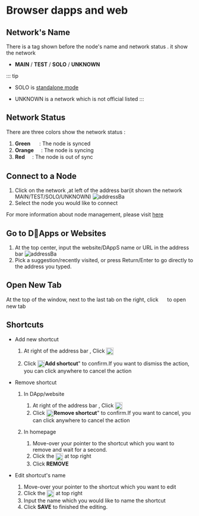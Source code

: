 # Browser dapps and web
##  Network's Name
 There is a tag shown before the node's name and network status . it show the network  
*   **MAIN**  /  **TEST** / **SOLO** / **UNKNOWN**

::: tip
- SOLO is [standalone mode](/thor/get-started/installation.md#sub-commands)

- UNKNOWN is a network which is not official listed 
:::

## Network Status 
 There are three colors show the network status : 
 1.  **Green** <img src="~@public/images/sync/synced.png"  height = "16px" align=center /> :  The node is synced
 2.   **Orange** <img src="~@public/images/sync/syncing.png"  height = "16px" align=center />: The node is  syncing 
 3. **Red** <img src="~@public/images/sync/out-of-sync.png"  height = "16px" align=center />:  The node is out of sync 

## Connect to a Node
1. Click on the network ,at left of the address bar(it shown the network MAIN/TEST/SOLO/UNKNOWN)
![addressBa](~@public/images/sync/address-bar.png)
2. Select the node you would like to connect

For more information about node management, please visit [here](/sync/user-guide/settings.md#node-management)

## Go to DApps or Websites
1. At the top center, input the website/DAppS name or URL in the address bar
![addressBa](~@public/images/sync/address-bar.png)
2. Pick a suggestion/recently visited, or press Return/Enter to go directly to the address you typed.

## Open New Tab 
At the top of the window, next to the last tab on the right, click <img src="~@public/images/sync/new-tab.png" width = "16px" height = "16px" align=center /> to open new tab

## Shortcuts  
*  Add new shortcut 
    1. At right of the address bar , Click <img src="~@public/images/sync/add-shortcut.png"  height = "20px" align=center />

    2. Click <img src="~@public/images/sync/add-shortcut.png"  height = "20px" align=center />**Add shortcut**" to confirm.If you want to dismiss the action, you can click anywhere to cancel the action

* Remove shortcut
    1. In DApp/website
        1. At right of the address bar , Click <img src="~@public/images/sync/remove-shortcut.png"  height = "20px" align=center />
        2. Click <img src="~@public/images/sync/remove-shortcut.png"  height = "20px" align=center />**Remove shortcut**" to confirm.If you want to cancel, you can click anywhere to cancel the action

    2. In homepage
        1. Move-over your pointer to the shortcut which you want to remove and wait for a second.
        2. Click the <img src="~@public/images/sync/edit.png"  height = "20px" align=center /> at top right 
        3. Click **REMOVE**

* Edit shortcut's name
     1. Move-over your pointer to the shortcut which you want to edit
     2. Click the <img src="~@public/images/sync/edit.png"  height = "20px" align=center /> at top right 
     3. Input the name which you would like to name the shortcut
     4. Click **SAVE** to finished the editing.